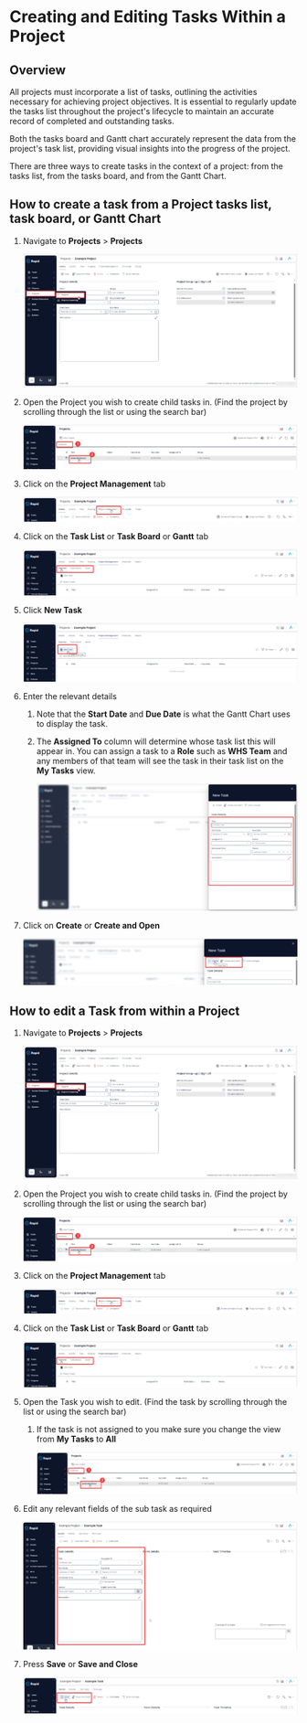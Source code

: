 # Creating and Editing Tasks Within a Project

## Overview

All projects must incorporate a list of tasks, outlining the activities necessary for achieving project objectives. It is essential to regularly update the tasks list throughout the project's lifecycle to maintain an accurate record of completed and outstanding tasks.

Both the tasks board and Gantt chart accurately represent the data from the project's task list, providing visual insights into the progress of the project.

There are three ways to create tasks in the context of a project: from the tasks list, from the tasks board, and from the Gantt Chart.

## How to create a task from a Project tasks list, task board, or Gantt Chart

1. Navigate to **Projects** &gt; **Projects**  

    ![Side bar navigate to Projects](<Side bar navigate to projects.png>)

2. Open the Project you wish to create child tasks in. (Find the project by scrolling through the list or using the search bar) 

    ![Find and open a project](<Find and open a project.png>)

3. Click on the **Project Management** tab  

    ![Navigate to project management](<Tab strip navigate to project management.png>)

4. Click on the **Task List** or **Task Board** or **Gantt** tab 

    ![Navigate to Task list](<Navigate to task list.png>)

5. Click **New Task** 

    ![Create a new Task](<create a new task.png>)

6. Enter the relevant details 
    1. Note that the **Start Date** and **Due Date** is what the Gantt Chart uses to display the task.

    2. The **Assigned To** column will determine whose task list this will appear in. You can assign a task to a **Role** such as **WHS Team** and any members of that team will see the task in their task list on the **My Tasks** view.  

        ![Complete new Task form](<Fill out new task form.png>)

7. Click on **Create** or **Create and Open** 

    ![Alt text](<finalize create new task.png>)

## How to edit a Task from within a Project

1. Navigate to **Projects** &gt; **Projects**  

    ![Side bar navigate to Projects](<Side bar navigate to projects.png>)

2. Open the Project you wish to create child tasks in. (Find the project by scrolling through the list or using the search bar)

     ![Find and open a project](<Find and open a project.png>)

3. Click on the **Project Management** tab  

    ![Navigate to project management](<Tab strip navigate to project management.png>)

4. Click on the **Task List** or **Task Board** or **Gantt** tab

    ![Navigate to Task list](<Navigate to task list.png>)

5. Open the Task you wish to edit. (Find the task by scrolling through the list or using the search bar) 

    1. If the task is not assigned to you make sure you change the view from **My Tasks** to **All**  

        ![Find and open a Project](<Find and open a project.png>)

6. Edit any relevant fields of the sub task as required  

    ![image-1703658739287.png](./downloaded_image_1705285257438.png)

7. Press **Save** or **Save and Close** 

    ![image-1703658779841.png](./downloaded_image_1705285258454.png)